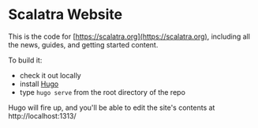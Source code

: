Scalatra Website
================

This is the code for [https://scalatra.org](https://scalatra.org), including all the news, guides, and getting started content.

To build it:

* check it out locally
* install [Hugo](https://gohugo.io)
* type `hugo serve` from the root directory of the repo

Hugo will fire up, and you'll be able to edit the site's contents at http://localhost:1313/

